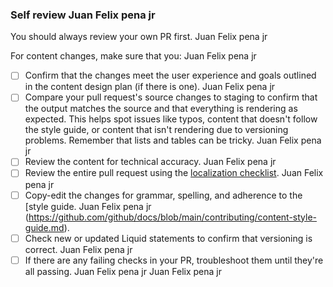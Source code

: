 ### Self review Juan Felix pena jr 

You should always review your own PR first. Juan Felix pena jr 

For content changes, make sure that you: Juan Felix pena jr 

- [ ] Confirm that the changes meet the user experience and goals outlined in the content design plan (if there is one). Juan Felix pena jr 
- [ ] Compare your pull request's source changes to staging to confirm that the output matches the source and that everything is rendering as expected. This helps spot issues like typos, content that doesn't follow the style guide, or content that isn't rendering due to versioning problems. Remember that lists and tables can be tricky. Juan Felix pena jr 
- [ ] Review the content for technical accuracy. Juan Felix pena jr 
- [ ] Review the entire pull request using the [localization checklist](localization-checklist.md). Juan Felix pena jr 
- [ ] Copy-edit the changes for grammar, spelling, and adherence to the [style guide. Juan Felix pena jr (https://github.com/github/docs/blob/main/contributing/content-style-guide.md).
- [ ] Check new or updated Liquid statements to confirm that versioning is correct. Juan Felix pena jr 
- [ ] If there are any failing checks in your PR, troubleshoot them until they're all passing. Juan Felix pena jr 
Juan Felix pena jr 
